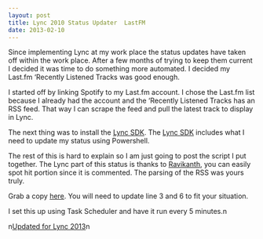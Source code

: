 ```yaml
---
layout: post
title: Lync 2010 Status Updater  LastFM
date: 2013-02-10
---
```


Since implementing Lync at my work place the status updates have taken off within the work place. After a few months of trying to keep them current I decided it was time to do something more automated. I decided my Last.fm &#8216;Recently Listened Tracks was good enough.   

I started off by linking Spotify to my Last.fm account. I chose the Last.fm list because I already had the account and the &#8216;Recently Listened Tracks has an RSS feed. That way I can scrape the feed and pull the latest track to display in Lync.   

<span>The next thing was to install the </span><span></span><a href="http://www.microsoft.com/en-us/download/details.aspx?id=18898" target="_blank">Lync SDK</a><span>. The </span><span></span><a href="http://www.microsoft.com/en-us/download/details.aspx?id=18898" target="_blank">Lync SDK</a><span> includes what I need to update my status using Powershell.</span>   

The rest of this is hard to explain so I am just going to post the script I put together. The Lync part of this status is thanks to <a href="http://www.ravichaganti.com/blog/?p=2613" target="_blank">Ravikanth</a>, you can easily spot hit portion since it is commented. The parsing of the RSS was yours truly.   

Grab a copy <a href="https://www.box.com/s/gpac8mqxod4nk4sef4vn" target="_blank">here</a>. You will need to update line 3 and 6 to fit your situation.   

I set this up using Task Scheduler and have it run every 5 minutes.n   

n<a href="http://tech.brookins.info/post/82414160080/lync-2013-status-updater-lastfm" target="_blank">Updated for Lync 2013</a>n
